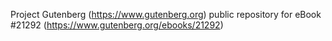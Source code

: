 Project Gutenberg (https://www.gutenberg.org) public repository for eBook #21292 (https://www.gutenberg.org/ebooks/21292)
